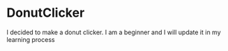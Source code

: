 # DonutClicker
I decided to make a donut clicker. I am a beginner and I will update it in my learning process
